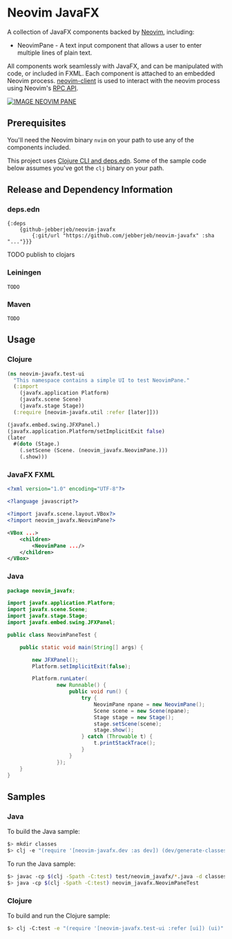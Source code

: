 # Neovim JavaFX

A collection of JavaFX components backed by [Neovim](https://neovim.io),
including:

* NeovimPane - A text input component that allows a user to enter multiple
lines of plain text.

All components work seamlessly with JavaFX, and can be manipulated with code,
or included in FXML. Each component is attached to an embedded Neovim process.
[neovim-client](https://github.com/clojure-vim/neovim-client) is used to
interact with the neovim process using Neovim's [RPC
API](https://neovim.io/doc/user/api.html#api).

[![IMAGE NEOVIM PANE](http://img.youtube.com/vi/cNucOrrblB0/0.jpg)](http://www.youtube.com/watch?v=cNucOrrblB0)

## Prerequisites

You'll need the Neovim binary `nvim` on your path to use any of the
components included.

This project uses [Clojure CLI and deps.edn](). Some of the sample code below
assumes you've got the `clj` binary on your path.

## Release and Dependency Information

### deps.edn

```cljoure
{:deps
    {github-jebberjeb/neovim-javafx
        {:git/url "https://github.com/jebberjeb/neovim-javafx" :sha "..."}}}
```

TODO publish to clojars

### Leiningen

```
TODO
```

### Maven

```
TODO
```

## Usage

### Clojure

```clojure
(ns neovim-javafx.test-ui
  "This namespace contains a simple UI to test NeovimPane."
  (:import
    (javafx.application Platform)
    (javafx.scene Scene)
    (javafx.stage Stage))
  (:require [neovim-javafx.util :refer [later]]))

(javafx.embed.swing.JFXPanel.)
(javafx.application.Platform/setImplicitExit false)
(later
  #(doto (Stage.)
    (.setScene (Scene. (neovim_javafx.NeovimPane.)))
    (.show)))
```

### JavaFX FXML

```xml
<?xml version="1.0" encoding="UTF-8"?>

<?language javascript?>

<?import javafx.scene.layout.VBox?>
<?import neovim_javafx.NeovimPane?>

<VBox ...>
    <children>
        <NeovimPane .../>
    </children>
</VBox>

```

### Java

```java
package neovim_javafx;

import javafx.application.Platform;
import javafx.scene.Scene;
import javafx.stage.Stage;
import javafx.embed.swing.JFXPanel;

public class NeovimPaneTest {

    public static void main(String[] args) {

        new JFXPanel();
        Platform.setImplicitExit(false);

        Platform.runLater(
                new Runnable() {
                    public void run() {
                        try {
                            NeovimPane npane = new NeovimPane();
                            Scene scene = new Scene(npane);
                            Stage stage = new Stage();
                            stage.setScene(scene);
                            stage.show();
                        } catch (Throwable t) {
                            t.printStackTrace();
                        }
                    }
                });
    }
}
```

## Samples

### Java

To build the Java sample:

```bash
$> mkdir classes
$> clj -e "(require '[neovim-javafx.dev :as dev]) (dev/generate-classes)"
```

To run the Java sample:

```bash
$> javac -cp $(clj -Spath -C:test) test/neovim_javafx/*.java -d classes
$> java -cp $(clj -Spath -C:test) neovim_javafx.NeovimPaneTest
```

### Clojure

To build and run the Clojure sample:

```bash
$> clj -C:test -e "(require '[neovim-javafx.test-ui :refer [ui]) (ui)"
```
